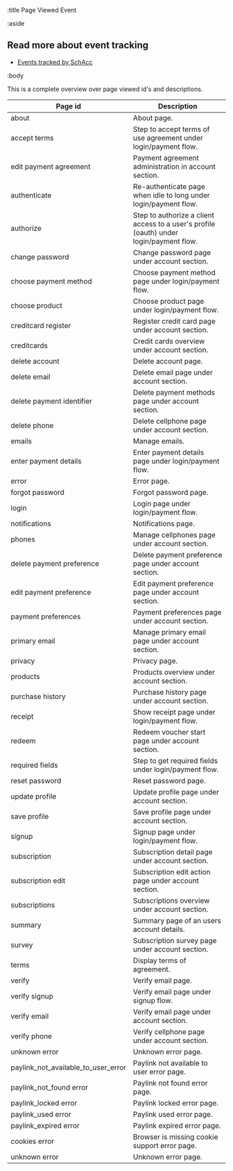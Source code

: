 :title Page Viewed Event

:aside

## Read more about event tracking

- [Events tracked by SchAcc](/event-tracking/events-tracked/)


:body

This is a complete overview over page viewed id's and descriptions.

<table class="table table-hover">
  <thead>
    <tr>
      <th>Page id</th>
      <th>Description</th>
    </tr>
  </thead>
  <tbody>
    <tr>
      <td>about</td>
      <td>About page.</td>
    </tr>
    <tr>
      <td>accept terms</td>
      <td>Step to accept terms of use agreement under login/payment flow.</td>
    </tr>
    <tr>
      <td>edit payment agreement</td>
      <td>Payment agreement administration in account section.</td>
    </tr>
    <tr>
      <td>authenticate</td>
      <td>Re-authenticate page when idle to long under login/payment flow.</td>
    </tr>
    <tr>
      <td>authorize</td>
      <td>Step to authorize a client access to a user's profile (oauth) under login/payment flow.</td>
    </tr>
    <tr>
      <td>change password</td>
      <td>Change password page under account section.</td>
    </tr>
    <tr>
      <td>choose payment method</td>
      <td>Choose payment method page under login/payment flow.</td>
    </tr>
    <tr>
      <td>choose product</td>
      <td>Choose product page under login/payment flow.</td>
    </tr>
    <tr>
      <td>creditcard register</td>
      <td>Register credit card page under account section.</td>
    </tr>
    <tr>
      <td>creditcards</td>
      <td>Credit cards overview under account section.</td>
    </tr>
    <tr>
      <td>delete account</td>
      <td>Delete account page.</td>
    </tr>
    <tr>
      <td>delete email</td>
      <td>Delete email page under account section.</td>
    </tr>
    <tr>
      <td>delete payment identifier</td>
      <td>Delete payment methods page under account section.</td>
    </tr>
    <tr>
      <td>delete phone</td>
      <td>Delete cellphone page under account section.</td>
    </tr>
    <tr>
      <td>emails</td>
      <td>Manage emails.</td>
    </tr>
    <tr>
      <td>enter payment details</td>
      <td>Enter payment details page under login/payment flow.</td>
    </tr>
    <tr>
      <td>error</td>
      <td>Error page.</td>
    </tr>
    <tr>
      <td>forgot password</td>
      <td>Forgot password page.</td>
    </tr>
    <tr>
      <td>login</td>
      <td>Login page under login/payment flow.</td>
    </tr>
    <tr>
      <td>notifications</td>
      <td>Notifications page.</td>
    </tr>
    <tr>
      <td>phones</td>
      <td>Manage cellphones page under account section.</td>
    </tr>
    <tr>
      <td>delete payment preference</td>
      <td>Delete payment preference page under account section.</td>
    </tr>
    <tr>
      <td>edit payment preference</td>
      <td>Edit payment preference page under account section.</td>
    </tr>
    <tr>
      <td>payment preferences</td>
      <td>Payment preferences page under account section.</td>
    </tr>
    <tr>
      <td>primary email</td>
      <td>Manage primary email page under account section.</td>
    </tr>
    <tr>
      <td>privacy</td>
      <td>Privacy page.</td>
    </tr>
    <tr>
      <td>products</td>
      <td>Products overview under account section.</td>
    </tr>
    <tr>
      <td>purchase history</td>
      <td>Purchase history page under account section.</td>
    </tr>
    <tr>
      <td>receipt</td>
      <td>Show receipt page under login/payment flow.</td>
    </tr>
    <tr>
      <td>redeem</td>
      <td>Redeem voucher start page under account section.</td>
    </tr>
    <tr>
      <td>required fields</td>
      <td>Step to get required fields under login/payment flow.</td>
    </tr>
    <tr>
      <td>reset password</td>
      <td>Reset password page.</td>
    </tr>
    <tr>
      <td>update profile</td>
      <td>Update profile page under account section.</td>
    </tr>
    <tr>
      <td>save profile</td>
      <td>Save profile page under account section.</td>
    </tr>
    <tr>
      <td>signup</td>
      <td>Signup page under login/payment flow.</td>
    </tr>
    <tr>
      <td>subscription</td>
      <td>Subscription detail page under account section.</td>
    </tr>
    <tr>
      <td>subscription edit</td>
      <td>Subscription edit action page under account section.</td>
    </tr>
    <tr>
      <td>subscriptions</td>
      <td>Subscriptions overview under account section.</td>
    </tr>
    <tr>
      <td>summary</td>
      <td>Summary page of an users account details.</td>
    </tr>
    <tr>
      <td>survey</td>
      <td>Subscription survey page under account section.</td>
    </tr>
    <tr>
      <td>terms</td>
      <td>Display terms of agreement.</td>
    </tr>
    <tr>
      <td>verify</td>
      <td>Verify email page.</td>
    </tr>
    <tr>
      <td>verify signup</td>
      <td>Verify email page under signup flow.</td>
    </tr>
    <tr>
      <td>verify email</td>
      <td>Verify email page under account section.</td>
    </tr>
    <tr>
      <td>verify phone</td>
      <td>Verify cellphone page under account section.</td>
    </tr>
    <tr>
      <td>unknown error</td>
      <td>Unknown error page.</td>
    </tr>
    <tr>
      <td>paylink_not_available_to_user_error</td>
      <td>Paylink not available to user error page.</td>
    </tr>
    <tr>
      <td>paylink_not_found error</td>
      <td>Paylink not found error page.</td>
    </tr>
    <tr>
      <td>paylink_locked error</td>
      <td>Paylink locked error page.</td>
    </tr>
    <tr>
      <td>paylink_used error</td>
      <td>Paylink used error page.</td>
    </tr>
    <tr>
      <td>paylink_expired error</td>
      <td>Paylink expired error page.</td>
    </tr>
    <tr>
      <td>cookies error</td>
      <td>Browser is missing cookie support error page.</td>
    </tr>
    <tr>
      <td>unknown error</td>
      <td>Unknown error page.</td>
    </tr>
  </tbody>
</table>
